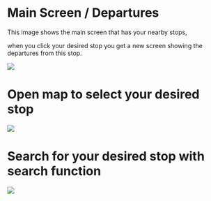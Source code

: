 # Main Screen / Departures


This image shows the main screen that has your nearby stops,

when you click your desired stop you get a new screen showing the departures from this stop.


![](https://im7.ezgif.com/tmp/ezgif-7-d711097de08e.gif)


# Open map to select your desired stop


![](https://im7.ezgif.com/tmp/ezgif-7-857918a4635b.gif)


# Search for your desired stop with search function

![](https://im7.ezgif.com/tmp/ezgif-7-d711097de08e.gif)
